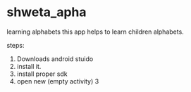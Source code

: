 # shweta_apha
learning alphabets
this app helps to learn children alphabets.

steps:
1. Downloads android stuido
2. install it.
3. install proper sdk
4. open new (empty activity)
3

